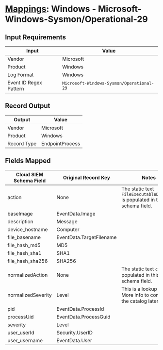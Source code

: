 # [Mappings](README.md): Windows - Microsoft-Windows-Sysmon/Operational-29

## Input Requirements

|Input|Value|
|-----|-----|
|Vendor|Microsoft|
|Product|Windows|
|Log Format|Windows|
|Event ID Regex Pattern|`Microsoft-Windows-Sysmon/Operational-29`|

## Record Output

|Output|Value|
|------|-----|
|Vendor|Microsoft|
|Product|Windows|
|Record Type|EndpointProcess|

## Fields Mapped

|Cloud SIEM Schema Field|Original Record Key|Notes|
|-----------------------|-------------------|-----|
|action|None|The static text `FileExecutableDetected` is populated in this schema field.|
|baseImage|EventData.Image||
|description|Message||
|device_hostname|Computer||
|file_basename|EventData.TargetFilename||
|file_hash_md5|MD5||
|file_hash_sha1|SHA1||
|file_hash_sha256|SHA256||
|normalizedAction|None|The static text `create` is populated in this schema field.|
|normalizedSeverity|Level|This is a lookup field. More info to come in the catalog later...|
|pid|EventData.ProcessId||
|processUid|EventData.ProcessGuid||
|severity|Level||
|user_userId|Security.UserID||
|user_username|EventData.User||

